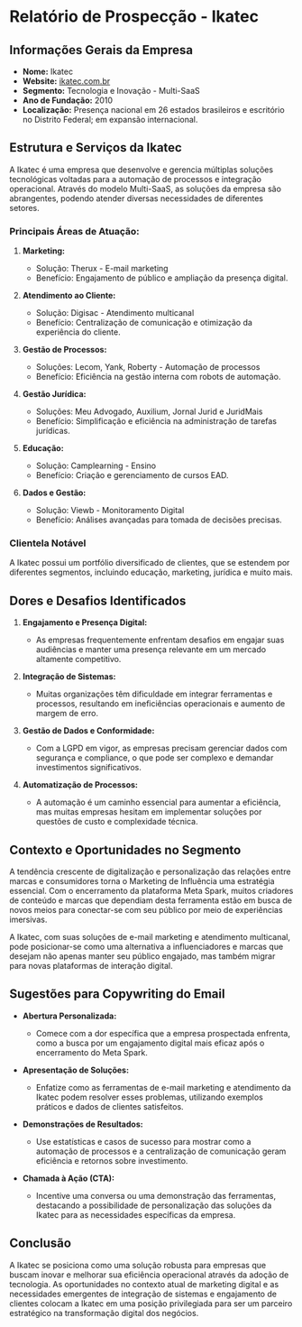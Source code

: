 # Relatório de Prospecção - Ikatec

## Informações Gerais da Empresa
- **Nome:** Ikatec
- **Website:** [ikatec.com.br](https://ikatec.com.br)
- **Segmento:** Tecnologia e Inovação - Multi-SaaS
- **Ano de Fundação:** 2010
- **Localização:** Presença nacional em 26 estados brasileiros e escritório no Distrito Federal; em expansão internacional.
  
## Estrutura e Serviços da Ikatec
A Ikatec é uma empresa que desenvolve e gerencia múltiplas soluções tecnológicas voltadas para a automação de processos e integração operacional. Através do modelo Multi-SaaS, as soluções da empresa são abrangentes, podendo atender diversas necessidades de diferentes setores.

### Principais Áreas de Atuação:
1. **Marketing:**
   - Solução: Therux - E-mail marketing
   - Benefício: Engajamento de público e ampliação da presença digital.

2. **Atendimento ao Cliente:**
   - Solução: Digisac - Atendimento multicanal
   - Benefício: Centralização de comunicação e otimização da experiência do cliente.

3. **Gestão de Processos:**
   - Soluções: Lecom, Yank, Roberty - Automação de processos
   - Benefício: Eficiência na gestão interna com robots de automação.

4. **Gestão Jurídica:**
   - Soluções: Meu Advogado, Auxilium, Jornal Jurid e JuridMais
   - Benefício: Simplificação e eficiência na administração de tarefas jurídicas.

5. **Educação:**
   - Solução: Camplearning - Ensino
   - Benefício: Criação e gerenciamento de cursos EAD.

6. **Dados e Gestão:**
   - Solução: Viewb - Monitoramento Digital
   - Benefício: Análises avançadas para tomada de decisões precisas.

### Clientela Notável
A Ikatec possui um portfólio diversificado de clientes, que se estendem por diferentes segmentos, incluindo educação, marketing, jurídica e muito mais.

## Dores e Desafios Identificados
1. **Engajamento e Presença Digital:**
   - As empresas frequentemente enfrentam desafios em engajar suas audiências e manter uma presença relevante em um mercado altamente competitivo.

2. **Integração de Sistemas:**
   - Muitas organizações têm dificuldade em integrar ferramentas e processos, resultando em ineficiências operacionais e aumento de margem de erro.

3. **Gestão de Dados e Conformidade:**
   - Com a LGPD em vigor, as empresas precisam gerenciar dados com segurança e compliance, o que pode ser complexo e demandar investimentos significativos.

4. **Automatização de Processos:**
   - A automação é um caminho essencial para aumentar a eficiência, mas muitas empresas hesitam em implementar soluções por questões de custo e complexidade técnica.

## Contexto e Oportunidades no Segmento
A tendência crescente de digitalização e personalização das relações entre marcas e consumidores torna o Marketing de Influência uma estratégia essencial. Com o encerramento da plataforma Meta Spark, muitos criadores de conteúdo e marcas que dependiam desta ferramenta estão em busca de novos meios para conectar-se com seu público por meio de experiências imersivas. 

A Ikatec, com suas soluções de e-mail marketing e atendimento multicanal, pode posicionar-se como uma alternativa a influenciadores e marcas que desejam não apenas manter seu público engajado, mas também migrar para novas plataformas de interação digital.

## Sugestões para Copywriting do Email
- **Abertura Personalizada:**
  - Comece com a dor específica que a empresa prospectada enfrenta, como a busca por um engajamento digital mais eficaz após o encerramento do Meta Spark.

- **Apresentação de Soluções:**
  - Enfatize como as ferramentas de e-mail marketing e atendimento da Ikatec podem resolver esses problemas, utilizando exemplos práticos e dados de clientes satisfeitos.

- **Demonstrações de Resultados:**
  - Use estatísticas e casos de sucesso para mostrar como a automação de processos e a centralização de comunicação geram eficiência e retornos sobre investimento.

- **Chamada à Ação (CTA):**
  - Incentive uma conversa ou uma demonstração das ferramentas, destacando a possibilidade de personalização das soluções da Ikatec para as necessidades específicas da empresa.

## Conclusão
A Ikatec se posiciona como uma solução robusta para empresas que buscam inovar e melhorar sua eficiência operacional através da adoção de tecnologia. As oportunidades no contexto atual de marketing digital e as necessidades emergentes de integração de sistemas e engajamento de clientes colocam a Ikatec em uma posição privilegiada para ser um parceiro estratégico na transformação digital dos negócios.
